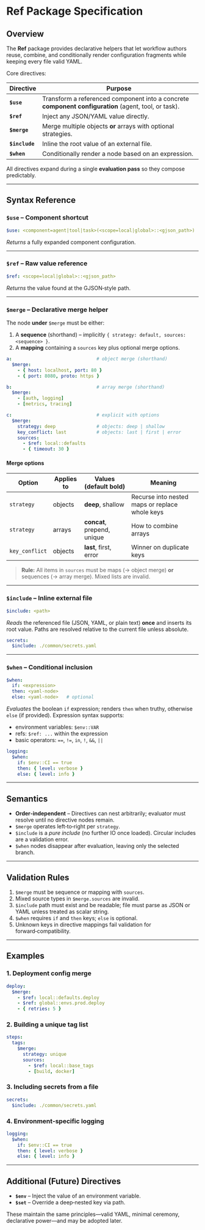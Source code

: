 # Ref Package Specification

## Overview

The **Ref** package provides declarative helpers that let workflow authors reuse, combine, and conditionally render configuration fragments while keeping every file valid YAML.

Core directives:

| Directive      | Purpose                                                                                              |
| -------------- | ---------------------------------------------------------------------------------------------------- |
| **`$use`**     | Transform a referenced component into a concrete **component configuration** (agent, tool, or task). |
| **`$ref`**     | Inject any JSON/YAML value directly.                                                                 |
| **`$merge`**   | Merge multiple objects **or** arrays with optional strategies.                                       |
| **`$include`** | Inline the root value of an external file.                                                           |
| **`$when`**    | Conditionally render a node based on an expression.                                                  |

All directives expand during a single **evaluation pass** so they compose predictably.

---

## Syntax Reference

### `$use` – Component shortcut

```yaml
$use: <component=agent|tool|task>(<scope=local|global>::<gjson_path>)
```

*Returns* a fully expanded component configuration.

---

### `$ref` – Raw value reference

```yaml
$ref: <scope=local|global>::<gjson_path>
```

*Returns* the value found at the GJSON‑style path.

---

<!-- Implement Later -->

### `$merge` – Declarative merge helper

The node **under** `$merge` must be either:

1. A **sequence** (shorthand) – implicitly `{ strategy: default, sources: <sequence> }`.
2. A **mapping** containing a `sources` key plus optional merge options.

```yaml
a:                               # object merge (shorthand)
  $merge:
    - { host: localhost, port: 80 }
    - { port: 8080, proto: https }

b:                               # array merge (shorthand)
  $merge:
    - [auth, logging]
    - [metrics, tracing]

c:                               # explicit with options
  $merge:
    strategy: deep               # objects: deep | shallow
    key_conflict: last           # objects: last | first | error
    sources:
      - $ref: local::defaults
      - { timeout: 30 }
```

#### Merge options

| Option         | Applies to | Values (default **bold**)   | Meaning                                        |
| -------------- | ---------- | --------------------------- | ---------------------------------------------- |
| `strategy`     | objects    | **deep**, shallow           | Recurse into nested maps or replace whole keys |
| `strategy`     | arrays     | **concat**, prepend, unique | How to combine arrays                          |
| `key_conflict` | objects    | **last**, first, error      | Winner on duplicate keys                       |

> **Rule:** All items in `sources` must be maps (→ object merge) **or** sequences (→ array merge). Mixed lists are invalid.

---

### `$include` – Inline external file

```yaml
$include: <path>
```

*Reads* the referenced file (JSON, YAML, or plain text) **once** and inserts its root value. Paths are resolved relative to the current file unless absolute.

```yaml
secrets:
  $include: ./common/secrets.yaml
```

---

### `$when` – Conditional inclusion

```yaml
$when:
  if: <expression>
  then: <yaml‑node>
  else: <yaml‑node>   # optional
```

*Evaluates* the boolean `if` expression; renders `then` when truthy, otherwise `else` (if provided). Expression syntax supports:

* environment variables: `$env::VAR`
* refs: `$ref: ...` within the expression
* basic operators: `==`, `!=`, `in`, `!`, `&&`, `||`

```yaml
logging:
  $when:
    if: $env::CI == true
    then: { level: verbose }
    else: { level: info }
```

---

## Semantics

* **Order‑independent** – Directives can nest arbitrarily; evaluator must resolve until no directive nodes remain.
* `$merge` operates left‑to‑right per `strategy`.
* `$include` is a *pure include* (no further IO once loaded). Circular includes are a validation error.
* `$when` nodes disappear after evaluation, leaving only the selected branch.

---

## Validation Rules

1. `$merge` must be sequence or mapping with `sources`.
2. Mixed source types in `$merge.sources` are invalid.
3. `$include` path must exist and be readable; file must parse as JSON or YAML unless treated as scalar string.
4. `$when` requires `if` and `then` keys; `else` is optional.
5. Unknown keys in directive mappings fail validation for forward‑compatibility.

---

## Examples

### 1. Deployment config merge

```yaml
deploy:
  $merge:
    - $ref: local::defaults.deploy
    - $ref: global::envs.prod.deploy
    - { retries: 5 }
```

### 2. Building a unique tag list

```yaml
steps:
  tags:
    $merge:
      strategy: unique
      sources:
        - $ref: local::base_tags
        - [build, docker]
```

### 3. Including secrets from a file

```yaml
secrets:
  $include: ./common/secrets.yaml
```

### 4. Environment‑specific logging

```yaml
logging:
  $when:
    if: $env::CI == true
    then: { level: verbose }
    else: { level: info }
```

---

## Additional (Future) Directives

* **`$env`** – Inject the value of an environment variable.
* **`$set`** – Override a deep‑nested key via path.

These maintain the same principles—valid YAML, minimal ceremony, declarative power—and may be adopted later.